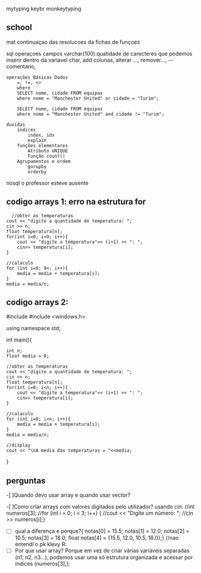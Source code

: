 mytyping
keybr
monkeytyping

## school
mat
    continuaçao das resolucoes da fichas de funçoes

sql
    operaçoes campos 
        varchar(100):quatidade de carecteres que podemos inserir dentro da variavel char,
        add colunas,
        alterar ...,
        remover...,
        --comentario,
    
    operações Básicas Dados
        =, !=, <>
        where
        SELECT nome, cidade FROM equipas
        where nome = "Manchester United" or cidade = "Turim";
        
        SELECT nome, cidade FROM equipas
        where nome = "Manchester United" and cidade != "Turim";

    duvidas 
        indices
            index, idx
            explain
        funções elementares
            Atributo UNIQUE
            Função count()
        Agrupamentos e ordem
            gorupby
            orderby

nosql
    o professor esteve ausente


## codigo arrays 1: erro na estrutura for
      //obter as temperaturas
    cout << "digite a quantidade de temperatura: ";
    cin >> n;
    float temperatura[n];
    for(int i=0; i<0; i++){
        cout << "digite a temperatura"<< (i+1) << ": ";
        cin>> temperatura[i];
    }
     
    //calaculo
    for (int i=0; 9<; i++){
        media = media + temperatura[i]; 
    }
    media = media/n;

## codigo arrays 2:
#include <iostream>
#include <windows.h>

using namespace std;

int main(){

    int n;
    float media = 0;

    //obter as temperaturas
    cout << "digite a quantidade de temperatura: ";
    cin >> n;
    float temperatura[n];
    for(int i=0; i<n; i++){
        cout << "digite a temperatura"<< (i+1) << ": ";
        cin>> temperatura[i];
    }
     
    //calaculo
    for (int i=0; i<n; i++){
        media = media + temperatura[i]; 
    }
    media = media/n;

    //display
    cout << "\nA media das temperaturas = "<<media;
}



## perguntas
-[ ]Quando devo usar array e quando usar vector? 

-[ ]Como criar arrays com valores digitados pelo utilizador?
    usando cin:
    //int numeros[3];
    //for (int i = 0; i < 3; i++) {
    //cout << "Digite um número: ";
    //cin >> numeros[i];}

-[ ] qual a diferença e porque?{
notas[0] = 15.5;
notas[1] = 12.0;
notas[2] = 10.5;
notas[3] = 18.0;
float notas[4] = {15.5, 12.0, 10.5, 18.0};}  //nao entendi o pk
klevy R:
-[ ] Por que usar array?
    Porque em vez de criar várias variáveis separadas (n1, n2, n3...),
    podemos usar uma só estrutura organizada e acessar por índices (numeros[3],);